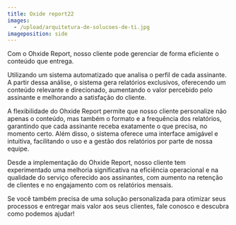 ```yaml
---
title: Oxide report22
images:
  - /upload/arquitetura-de-solucoes-de-ti.jpg
imageposition: side
---
```

Com o Ohxide Report, nosso cliente pode gerenciar de forma eficiente o conteúdo que entrega.

Utilizando um sistema automatizado que analisa o perfil de cada assinante. A partir dessa análise, o sistema gera relatórios exclusivos, oferecendo um conteúdo relevante e direcionado, aumentando o valor percebido pelo assinante e melhorando a satisfação do cliente.

A flexibilidade do Ohxide Report permite que nosso cliente personalize não apenas o conteúdo, mas também o formato e a frequência dos relatórios, garantindo que cada assinante receba exatamente o que precisa, no momento certo. Além disso, o sistema oferece uma interface amigável e intuitiva, facilitando o uso e a gestão dos relatórios por parte de nossa equipe.

Desde a implementação do Ohxide Report, nosso cliente tem experimentado uma melhoria significativa na eficiência operacional e na qualidade do serviço oferecido aos assinantes, com aumento na retenção de clientes e no engajamento com os relatórios mensais.

Se você também precisa de uma solução personalizada para otimizar seus processos e entregar mais valor aos seus clientes, fale conosco e descubra como podemos ajudar!